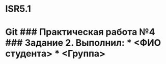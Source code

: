 # ISR5.1
# Git ### Практическая работа №4 ### Задание 2. Выполнил: * &lt;ФИО студента> * &lt;Группа>

